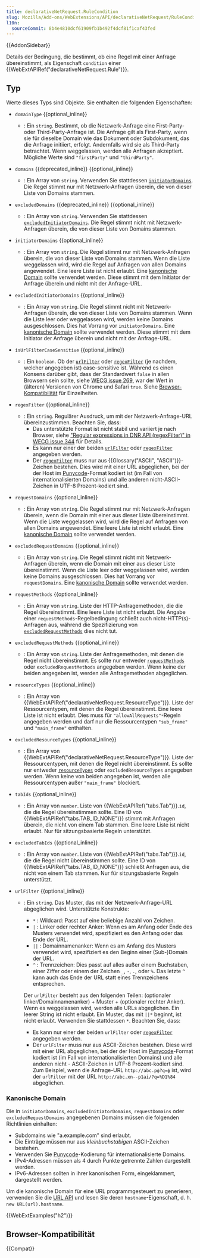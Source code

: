 ```yaml
---
title: declarativeNetRequest.RuleCondition
slug: Mozilla/Add-ons/WebExtensions/API/declarativeNetRequest/RuleCondition
l10n:
  sourceCommit: 8b4e4810dcf61909fb1b492f4dcf81f1caf43fed
---
```


{{AddonSidebar}}

Details der Bedingung, die bestimmt, ob eine Regel mit einer Anfrage übereinstimmt, als Eigenschaft `condition` einer {{WebExtAPIRef("declarativeNetRequest.Rule")}}.

## Typ

Werte dieses Typs sind Objekte. Sie enthalten die folgenden Eigenschaften:

- `domainType` {{optional_inline}}
  - : Ein `string`. Bestimmt, ob die Netzwerk-Anfrage eine First-Party- oder Third-Party-Anfrage ist. Die Anfrage gilt als First-Party, wenn sie für dieselbe Domain wie das Dokument oder Subdokument, das die Anfrage initiiert, erfolgt. Andernfalls wird sie als Third-Party betrachtet. Wenn weggelassen, werden alle Anfragen akzeptiert. Mögliche Werte sind `"firstParty"` und `"thirdParty"`.
- `domains` {{deprecated_inline}} {{optional_inline}}
  - : Ein Array von `string`. Verwenden Sie stattdessen [`initiatorDomains`](#initiatordomains). Die Regel stimmt nur mit Netzwerk-Anfragen überein, die von dieser Liste von Domains stammen.
- `excludedDomains` {{deprecated_inline}} {{optional_inline}}
  - : Ein Array von `string`. Verwenden Sie stattdessen [`excludedInitiatorDomains`](#excludedinitiatordomains). Die Regel stimmt nicht mit Netzwerk-Anfragen überein, die von dieser Liste von Domains stammen.
- `initiatorDomains` {{optional_inline}}
  - : Ein Array von `string`. Die Regel stimmt nur mit Netzwerk-Anfragen überein, die von dieser Liste von Domains stammen. Wenn die Liste weggelassen wird, wird die Regel auf Anfragen von allen Domains angewendet. Eine leere Liste ist nicht erlaubt. Eine [kanonische Domain](#kanonische_domain) sollte verwendet werden. Diese stimmt mit dem Initiator der Anfrage überein und nicht mit der Anfrage-URL.
- `excludedInitiatorDomains` {{optional_inline}}
  - : Ein Array von `string`. Die Regel stimmt nicht mit Netzwerk-Anfragen überein, die von dieser Liste von Domains stammen. Wenn die Liste leer oder weggelassen wird, werden keine Domains ausgeschlossen. Dies hat Vorrang vor `initiatorDomains`. Eine [kanonische Domain](#whocanonical_domain) sollte verwendet werden. Diese stimmt mit dem Initiator der Anfrage überein und nicht mit der Anfrage-URL.
- `isUrlFilterCaseSensitive` {{optional_inline}}
  - : Ein `boolean`. Ob der [`urlFilter`](#urlfilter) oder [`regexFilter`](#regexfilter) (je nachdem, welcher angegeben ist) case-sensitive ist. Während es einen Konsens darüber gibt, dass der Standardwert `false` in allen Browsern sein sollte, siehe [WECG issue 269](https://github.com/w3c/webextensions/issues/269), war der Wert in (älteren) Versionen von Chrome und Safari `true`. Siehe [Browser-Kompatibilität](#browser-kompatibilität) für Einzelheiten.
- `regexFilter` {{optional_inline}}
  - : Ein `string`. Regulärer Ausdruck, um mit der Netzwerk-Anfrage-URL übereinzustimmen. Beachten Sie, dass:
    - Das unterstützte Format ist nicht stabil und variiert je nach Browser, siehe ["Regular expressions in DNR API (regexFilter)" in WECG issue 344](https://github.com/w3c/webextensions/issues/344) für Details.
    - Es kann nur einer der beiden [`urlFilter`](#urlfilter) oder [`regexFilter`](#regexfilter) angegeben werden.
    - Der [`regexFilter`](#regexfilter) muss nur aus {{Glossary("ASCII", "ASCII")}}-Zeichen bestehen. Dies wird mit einer URL abgeglichen, bei der der Host im [Punycode](https://en.wikipedia.org/wiki/Punycode)-Format kodiert ist (im Fall von internationalisierten Domains) und alle anderen nicht-ASCII-Zeichen in UTF-8 Prozent-kodiert sind.
- `requestDomains` {{optional_inline}}
  - : Ein Array von `string`. Die Regel stimmt nur mit Netzwerk-Anfragen überein, wenn die Domain mit einer aus dieser Liste übereinstimmt. Wenn die Liste weggelassen wird, wird die Regel auf Anfragen von allen Domains angewendet. Eine leere Liste ist nicht erlaubt. Eine [kanonische Domain](#kanonische_domain) sollte verwendet werden.
- `excludedRequestDomains` {{optional_inline}}
  - : Ein Array von `string`. Die Regel stimmt nicht mit Netzwerk-Anfragen überein, wenn die Domain mit einer aus dieser Liste übereinstimmt. Wenn die Liste leer oder weggelassen wird, werden keine Domains ausgeschlossen. Dies hat Vorrang vor `requestDomains`. Eine [kanonische Domain](#kanonische_domain) sollte verwendet werden.
- `requestMethods` {{optional_inline}}
  - : Ein Array von `string`. Liste der HTTP-Anfragemethoden, die die Regel übereinstimmt. Eine leere Liste ist nicht erlaubt. Die Angabe einer `requestMethods`-Regelbedingung schließt auch nicht-HTTP(s)-Anfragen aus, während die Spezifizierung von [`excludedRequestMethods`](#excludedrequestmethods) dies nicht tut.
- `excludedRequestMethods` {{optional_inline}}
  - : Ein Array von `string`. Liste der Anfragemethoden, mit denen die Regel nicht übereinstimmt. Es sollte nur entweder [`requestMethods`](#requestmethods) oder `excludedRequestMethods` angegeben werden. Wenn keine der beiden angegeben ist, werden alle Anfragemethoden abgeglichen.
- `resourceTypes` {{optional_inline}}
  - : Ein Array von {{WebExtAPIRef("declarativeNetRequest.ResourceType")}}. Liste der Ressourcentypen, mit denen die Regel übereinstimmt. Eine leere Liste ist nicht erlaubt. Dies muss für `"allowAllRequests"`-Regeln angegeben werden und darf nur die Ressourcentypen `"sub_frame"` und `"main_frame"` enthalten.
- `excludedResourceTypes` {{optional_inline}}
  - : Ein Array von {{WebExtAPIRef("declarativeNetRequest.ResourceType")}}. Liste der Ressourcentypen, mit denen die Regel nicht übereinstimmt. Es sollte nur entweder [`resourceTypes`](#resourcetypes) oder `excludedResourceTypes` angegeben werden. Wenn keine von beiden angegeben ist, werden alle Ressourcentypen außer `"main_frame"` blockiert.
- `tabIds` {{optional_inline}}
  - : Ein Array von `number`. Liste von {{WebExtAPIRef("tabs.Tab")}}.`id`, die die Regel übereinstimmen sollte. Eine ID von {{WebExtAPIRef("tabs.TAB_ID_NONE")}} stimmt mit Anfragen überein, die nicht von einem Tab stammen. Eine leere Liste ist nicht erlaubt. Nur für sitzungsbasierte Regeln unterstützt.
- `excludedTabIds` {{optional_inline}}
  - : Ein Array von `number`. Liste von {{WebExtAPIRef("tabs.Tab")}}.`id`, die die Regel nicht übereinstimmen sollte. Eine ID von {{WebExtAPIRef("tabs.TAB_ID_NONE")}} schließt Anfragen aus, die nicht von einem Tab stammen. Nur für sitzungsbasierte Regeln unterstützt.
- `urlFilter` {{optional_inline}}

  - : Ein `string`. Das Muster, das mit der Netzwerk-Anfrage-URL abgeglichen wird. Unterstützte Konstrukte:

    - `*` : Wildcard: Passt auf eine beliebige Anzahl von Zeichen.
    - `|` : Linker oder rechter Anker: Wenn es am Anfang oder Ende des Musters verwendet wird, spezifiziert es den Anfang oder das Ende der URL.
    - `||` : Domainnamenanker: Wenn es am Anfang des Musters verwendet wird, spezifiziert es den Beginn einer (Sub-)Domain der URL.
    - `^` : Trennzeichen: Dies passt auf alles außer einem Buchstaben, einer Ziffer oder einem der Zeichen `_`, `-`, `.`, oder `%`. Das letzte `^` kann auch das Ende der URL statt eines Trennzeichens entsprechen.

    Der `urlFilter` besteht aus den folgenden Teilen: (optionaler linker/Domainnamenanker) + Muster + (optionaler rechter Anker).
    Wenn es weggelassen wird, werden alle URLs abgeglichen. Ein leerer String ist nicht erlaubt.
    Ein Muster, das mit `||*` beginnt, ist nicht erlaubt. Verwenden Sie stattdessen `*`.
    Beachten Sie, dass:

    - Es kann nur einer der beiden `urlFilter` oder [`regexFilter`](#regexfilter) angegeben werden.
    - Der `urlFilter` muss nur aus ASCII-Zeichen bestehen. Diese wird mit einer URL abgeglichen, bei der der Host im [Punycode](https://en.wikipedia.org/wiki/Punycode)-Format kodiert ist (im Fall von internationalisierten Domains) und alle anderen nicht - ASCII-Zeichen in UTF-8 Prozent-kodiert sind. Zum Beispiel, wenn die Anfrage-URL `http://abc.рф?q=ф` ist, wird der `urlFilter` mit der URL `http://abc.xn--p1ai/?q=%D1%84` abgeglichen.

### Kanonische Domain

Die in `initiatorDomains`, `excludedInitiatorDomains`, `requestDomains` oder `excludedRequestDomains` angegebenen Domains müssen die folgenden Richtlinien einhalten:

- Subdomains wie "a.example.com" sind erlaubt.
- Die Einträge müssen nur aus _kleinbuchstabigen_ ASCII-Zeichen bestehen.
- Verwenden Sie [Punycode](https://en.wikipedia.org/wiki/Punycode)-Kodierung für internationalisierte Domains.
- IPv4-Adressen müssen als 4 durch Punkte getrennte Zahlen dargestellt werden.
- IPv6-Adressen sollten in ihrer kanonischen Form, eingeklammert, dargestellt werden.

Um die kanonische Domain für eine URL programmgesteuert zu generieren, verwenden Sie die [URL API](/de/docs/Web/API/URL) und lesen Sie deren `hostname`-Eigenschaft, d. h. `new URL(url).hostname`.

{{WebExtExamples("h2")}}

## Browser-Kompatibilität

{{Compat}}
